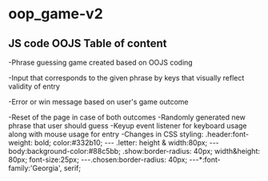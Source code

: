 # oop_game-v2
JS code OOJS
Table of content
-----------------
 -Phrase guessing game created based on OOJS coding
 
 -Input that corresponds to the given phrase   by keys that visually reflect validity of entry
 
 -Error or win message based on user's game outcome
 
 -Reset of the page in case of both outcomes
 -Randomly generated new phrase that user should guess
 -Keyup event listener for keyboard usage along with mouse usage for entry
 -Changes in CSS styling: .header:font-weight: bold; color:#332b10; --- .letter: height & width:80px; ---body:background-color:#88c5bb; .show:border-radius: 40px; width&height: 80px; font-size:25px; ---.chosen:border-radius: 40px; ---*:font-family:'Georgia', serif;
 
